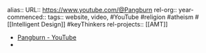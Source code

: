alias::
URL:: https://www.youtube.com/@Pangburn
rel-org::
year-commenced::
tags:: website, video, #YouTube #religion #atheism #[[Intelligent Design]] #keyThinkers
rel-projects:: [[AMT]]


- [Pangburn - YouTube](https://www.youtube.com/@Pangburn)
-
